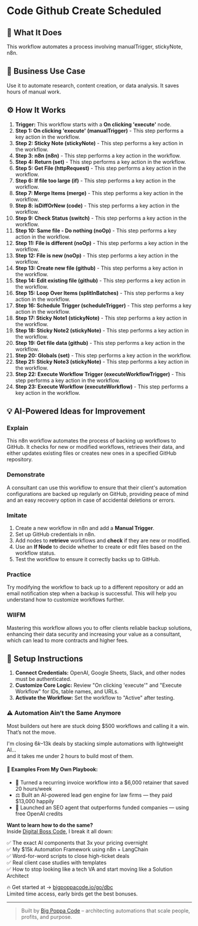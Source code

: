 # Code Github Create Scheduled

## 🚀 What It Does
This workflow automates a process involving manualTrigger, stickyNote, n8n.

## 💼 Business Use Case
Use it to automate research, content creation, or data analysis. It saves hours of manual work.

## ⚙️ How It Works
1.  **Trigger:** This workflow starts with a **On clicking 'execute'** node.
2. **Step 1: On clicking 'execute' (manualTrigger)** - This step performs a key action in the workflow.
3. **Step 2: Sticky Note (stickyNote)** - This step performs a key action in the workflow.
4. **Step 3: n8n (n8n)** - This step performs a key action in the workflow.
5. **Step 4: Return (set)** - This step performs a key action in the workflow.
6. **Step 5: Get File (httpRequest)** - This step performs a key action in the workflow.
7. **Step 6: If file too large (if)** - This step performs a key action in the workflow.
8. **Step 7: Merge Items (merge)** - This step performs a key action in the workflow.
9. **Step 8: isDiffOrNew (code)** - This step performs a key action in the workflow.
10. **Step 9: Check Status (switch)** - This step performs a key action in the workflow.
11. **Step 10: Same file - Do nothing (noOp)** - This step performs a key action in the workflow.
12. **Step 11: File is different (noOp)** - This step performs a key action in the workflow.
13. **Step 12: File is new (noOp)** - This step performs a key action in the workflow.
14. **Step 13: Create new file (github)** - This step performs a key action in the workflow.
15. **Step 14: Edit existing file (github)** - This step performs a key action in the workflow.
16. **Step 15: Loop Over Items (splitInBatches)** - This step performs a key action in the workflow.
17. **Step 16: Schedule Trigger (scheduleTrigger)** - This step performs a key action in the workflow.
18. **Step 17: Sticky Note1 (stickyNote)** - This step performs a key action in the workflow.
19. **Step 18: Sticky Note2 (stickyNote)** - This step performs a key action in the workflow.
20. **Step 19: Get file data (github)** - This step performs a key action in the workflow.
21. **Step 20: Globals (set)** - This step performs a key action in the workflow.
22. **Step 21: Sticky Note3 (stickyNote)** - This step performs a key action in the workflow.
23. **Step 22: Execute Workflow Trigger (executeWorkflowTrigger)** - This step performs a key action in the workflow.
24. **Step 23: Execute Workflow (executeWorkflow)** - This step performs a key action in the workflow.

## 💡 AI-Powered Ideas for Improvement
### Explain
This n8n workflow automates the process of backing up workflows to GitHub. It checks for new or modified workflows, retrieves their data, and either updates existing files or creates new ones in a specified GitHub repository.

### Demonstrate
A consultant can use this workflow to ensure that their client's automation configurations are backed up regularly on GitHub, providing peace of mind and an easy recovery option in case of accidental deletions or errors.

### Imitate
1. Create a new workflow in n8n and add a **Manual Trigger**.
2. Set up GitHub credentials in n8n.
3. Add nodes to **retrieve** workflows and **check** if they are new or modified.
4. Use an **If Node** to decide whether to create or edit files based on the workflow status.
5. Test the workflow to ensure it correctly backs up to GitHub.

### Practice
Try modifying the workflow to back up to a different repository or add an email notification step when a backup is successful. This will help you understand how to customize workflows further.

### WIIFM
Mastering this workflow allows you to offer clients reliable backup solutions, enhancing their data security and increasing your value as a consultant, which can lead to more contracts and higher fees.

## 🔧 Setup Instructions
1. **Connect Credentials:** OpenAI, Google Sheets, Slack, and other nodes must be authenticated.
2. **Customize Core Logic:** Review "On clicking 'execute'" and "Execute Workflow" for IDs, table names, and URLs.
3. **Activate the Workflow:** Set the workflow to "Active" after testing.

### ⚠️ Automation Ain’t the Same Anymore

Most builders out here are stuck doing $500 workflows and calling it a win.  
That’s not the move.  

I'm closing $6k–$13k deals by stacking simple automations with lightweight AI...  
and it takes me under 2 hours to build most of them.

#### 🧠 Examples From My Own Playbook:
- 🔁 Turned a recurring invoice workflow into a $6,000 retainer that saved 20 hours/week  
- ⚖️ Built an AI-powered lead gen engine for law firms — they paid $13,000 happily  
- 🚀 Launched an SEO agent that outperforms funded companies — using free OpenAI credits  

**Want to learn how to do the same?**  
Inside [Digital Boss Code](https://bigpoppacode.io/go/dbc), I break it all down:

✅ The exact AI components that 3x your pricing overnight  
✅ My $15k Automation Framework using n8n + LangChain  
✅ Word-for-word scripts to close high-ticket deals  
✅ Real client case studies with templates  
✅ How to stop looking like a tech VA and start moving like a Solution Architect  

🔥 Get started at → [bigpoppacode.io/go/dbc](https://bigpoppacode.io/go/dbc)  
Limited time access, early birds get the best bonuses.

---
> Built by [Big Poppa Code](https://bigpoppacode.io) – architecting automations that scale people, profits, and purpose.
